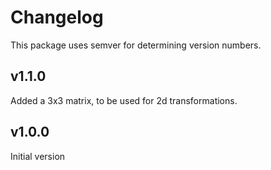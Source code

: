 # Changelog
This package uses semver for determining version numbers.

## v1.1.0
Added a 3x3 matrix, to be used for 2d transformations.

## v1.0.0
Initial version
